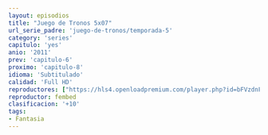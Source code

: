 ```yaml
---
layout: episodios
title: "Juego de Tronos 5x07"
url_serie_padre: 'juego-de-tronos/temporada-5'
category: 'series'
capitulo: 'yes'
anio: '2011'
prev: 'capitulo-6'
proximo: 'capitulo-8'
idioma: 'Subtitulado'
calidad: 'Full HD'
reproductores: ["https://hls4.openloadpremium.com/player.php?id=bFVzdnFtbTRVZFI2TjFYc0dKMkJ6Z05aR0ZtcWRBQlBwNC9iL1hMVUVUTXpLVW9pS3VibzIyeDdkZGpkbjhpUGFrYnptN0RaTTBBRGYvL1dQVlFaSmc9PQ&sub=https://sub.cuevana2.io/vtt-sub/sub7/Game.Of.Thrones.S05E07.vtt"]
reproductor: fembed
clasificacion: '+10'
tags:
- Fantasia
---
```












